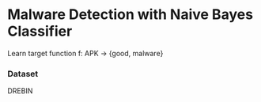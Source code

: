 # Malware Detection with Naive Bayes Classifier

Learn target function f: APK -> {good, malware}

### Dataset
DREBIN
